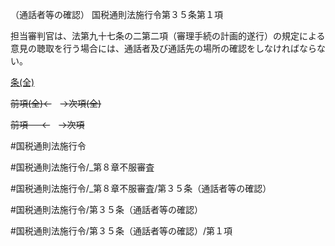 （通話者等の確認）
国税通則法施行令第３５条第１項

担当審判官は、法第九十七条の二第二項（審理手続の計画的遂行）の規定による意見の聴取を行う場合には、通話者及び通話先の場所の確認をしなければならない。

[条(全)](国税通則法施行＿令＿第３５条_.md)

~~前項(全)←~~　~~→次項(全)~~

~~前項 　 ←~~　~~→次項~~



#国税通則法施行令

#国税通則法施行令/_第８章不服審査

#国税通則法施行令/_第８章不服審査/第３５条（通話者等の確認）

#国税通則法施行令/第３５条（通話者等の確認）

#国税通則法施行令/第３５条（通話者等の確認）/第１項

